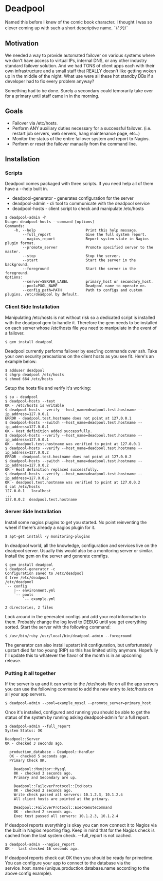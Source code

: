 # Deadpool

Named this before I knew of the comic book character. 
I thought I was so clever coming up with such a short descriptive 
name. ¯\\_(ツ)_/¯

## Motivation

We needed a way to provide automated failover on various systems 
where we don't have access to virtual IPs, internal DNS, or any
other industry standard failover solution. And we had TONS of
client apps each with their own infrastructure and a small staff
that REALLY doesn't like getting woken up in the middle of the 
night. What use were all these hot standby DBs if a developer
had to fix every problem anyway?

Something had to be done. Surely a secondary could temorarily take 
over for a primary until staff came in in the morning.

## Goals

- Failover via /etc/hosts.
- Perform ANY auxiliary duties necessary for a successful failover. 
  (i.e. restart job servers, web servers, hang maintenance page, etc..)
- Monitor the status of the entire failover system and report to Nagios.
- Perform or reset the failover manually from the command line.

## Installation

### Scripts

Deadpool comes packaged with three scripts. If you need help all of them have
a --help built in.

- deadpool-generator - generates configuration for the server
- deadpool-admin - cli tool to communicate with the deadpool service
- deadpool-hosts - client script to check and manipulate /etc/hosts

```console
$ deadpool-admin -h
Usage: deadpool-hosts --command [options]
Commands:
    -h, --help                       Print this help message.
        --full_report                Give the full system report.
        --nagios_report              Report system state in Nagios plugin format.
        --promote_server             Promote specified server to the master.
        --stop                       Stop the server.
        --start                      Start the server in the background.
        --foreground                 Start the server in the foreground.
Options:
        --server=SERVER_LABEL        primary_host or secondary_host.
        --pool=POOL_NAME             Deadpool name to operate on.
        --config_path=PATH           Path to configs and custom plugins. /etc/deadpool by default.
```

### Client Side Installation

Manipulating /etc/hosts is not without risk so a dedicated script is installed
with the deadpool gem to handle it. Therefore the gem needs to be installed on
each server whose /etc/hosts file you need to manipulate in the event of a 
failover. 

```console
$ gem install deadpool
```

Deadpool currently performs failover by exec'ing commands over ssh. 
Take your own security precautions on the client hosts as you see fit. Here's 
an example below:

```console
$ adduser deadpool
$ chgrp deadpool /etc/hosts
$ chmod 664 /etc/hosts
```

Setup the hosts file and verify it's working:

```console
$ su - deadpool
$ deadpool-hosts --test                                                                       
OK - /etc/hosts is writable
$ deadpool-hosts --verify --host_name=deadpool.test.hostname --ip_address=127.0.0.1
ERROR - deadpool.test.hostname does not point at 127.0.0.1
$ deadpool-hosts --switch --host_name=deadpool.test.hostname --ip_address=127.0.0.1
OK - Host definition added successfully.
$ deadpool-hosts --verify --host_name=deadpool.test.hostname --ip_address=127.0.0.1
OK - deadpool.test.hostname was verified to point at 127.0.0.1
$ deadpool-hosts --verify --host_name=deadpool.test.hostname --ip_address=127.0.0.2
ERROR - deadpool.test.hostname does not point at 127.0.0.2
$ deadpool-hosts --switch --host_name=deadpool.test.hostname --ip_address=127.0.0.2
OK - Host definition replaced successfully.
$ deadpool-hosts --verify --host_name=deadpool.test.hostname --ip_address=127.0.0.2
OK - deadpool.test.hostname was verified to point at 127.0.0.2
$ cat /etc/hosts
127.0.0.1	localhost
...
127.0.0.2  deadpool.test.hostname
```

### Server Side Installation

Install some nagios plugins to get you started. No point reinventing the wheel if
there's already a nagios plugin for it.

```console
$ apt-get install -y monitoring-plugins
```

In deadpool world, all the knowledge, configuration and services live on the deadpool
server. Usually this would also be a monitoring server or similar. Install the gem 
on the server and generate comfigs.

```console
$ gem install deadpool
$ deadpool-generator -c
Configuration saved to /etc/deadpool
$ tree /etc/deadpool
/etc/deadpool
`-- config
    |-- environment.yml
    `-- pools
        `-- example.yml

2 directories, 2 files
```

Look around in the generated configs and add your real information to them.
Probably change the log level to DEBUG until you get everything sorted.
Start the server with the following command:

```console
$ /usr/bin/ruby /usr/local/bin/deadpool-admin --foreground
```

The generator can also install upstart init configuration, but unfortunately
upstart died far too young (RIP) so this has limited utility anymore. Hopefully
I'll update this to whatever the flavor of the month is in an upcoming release.


### Putting it all together

If the server is up and it can write to the /etc/hosts file on all the app 
servers you can use the following command to add the new entry to 
/etc/hosts on all your app servers.

```console
$ deadpool-admin --pool=example_mysql --promote_server=primary_host
```

Once it's installed, configured and running you should be able to get 
the status of the system by running asking deadpool-admin for a full report.

```console
$ deadpool-admin --full_report
System Status: OK

Deadpool::Server
OK - checked 3 seconds ago.

  production_database - Deadpool::Handler
  OK - checked 5 seconds ago.
  Primary Check OK.

    Deadpool::Monitor::Mysql
    OK - checked 3 seconds ago.
    Primary and Secondary are up.

    Deadpool::FailoverProtocol::EtcHosts
    OK - checked 2 seconds ago.
    Write check passed all servers: 10.1.2.3, 10.1.2.4
    All client hosts are pointed at the primary.

    Deadpool::FailoverProtocol::ExecRemoteCommand
    OK - checked 2 seconds ago.
    Exec test passed all servers: 10.1.2.3, 10.1.2.4
```
  
If deadpool reports everything is okay you can now connect it to Nagios via 
the built in Nagios reporting flag.  Keep in mind that for the Nagios check 
is cached from the last system check.  --full_report is not cached.

```console
$ deadpool-admin --nagios_report
OK -  last checked 16 seconds ago.
```

If deadpool reports check out OK then you should be ready for primetime.  
You can configure your app to connect to the database via the 
service_host_name (unique.production.database.name according to the 
above config example).
